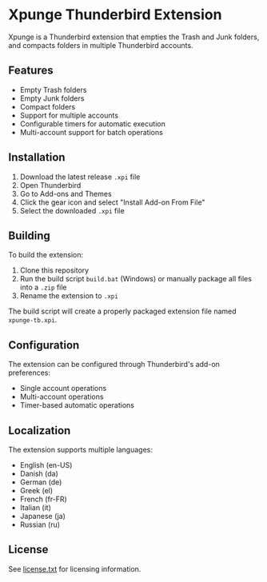 # Xpunge Thunderbird Extension

Xpunge is a Thunderbird extension that empties the Trash and Junk folders, and compacts folders in multiple Thunderbird accounts.

## Features

- Empty Trash folders
- Empty Junk folders
- Compact folders
- Support for multiple accounts
- Configurable timers for automatic execution
- Multi-account support for batch operations

## Installation

1. Download the latest release `.xpi` file
2. Open Thunderbird
3. Go to Add-ons and Themes
4. Click the gear icon and select "Install Add-on From File"
5. Select the downloaded `.xpi` file

## Building

To build the extension:
1. Clone this repository
2. Run the build script `build.bat` (Windows) or manually package all files into a `.zip` file
3. Rename the extension to `.xpi`

The build script will create a properly packaged extension file named `xpunge-tb.xpi`.

## Configuration

The extension can be configured through Thunderbird's add-on preferences:
- Single account operations
- Multi-account operations
- Timer-based automatic operations

## Localization

The extension supports multiple languages:
- English (en-US)
- Danish (da)
- German (de)
- Greek (el)
- French (fr-FR)
- Italian (it)
- Japanese (ja)
- Russian (ru)

## License

See [license.txt](license.txt) for licensing information.